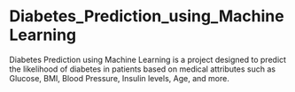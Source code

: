 # Diabetes_Prediction_using_MachineLearning
Diabetes Prediction using Machine Learning is a project designed to predict the likelihood of diabetes in patients based on medical attributes such as Glucose, BMI, Blood Pressure, Insulin levels, Age, and more.
